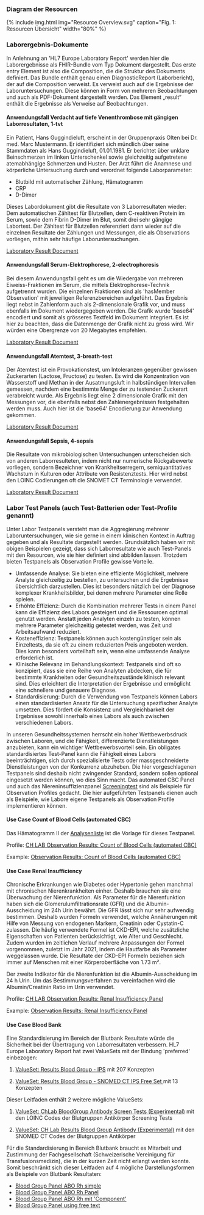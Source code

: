 <!-- markdownlint-disable MD001 MD041 -->

### Diagram der Resourcen

{% include img.html img="Resource Overview.svg" caption="Fig. 1: Resourcen Übersicht" width="80%" %}

### Laborergebnis-Dokumente

In Anlehnung an 'HL7 Europe Laboratory Report' werden hier die Laborergebnisse als FHIR-Bundle vom Typ Dokument dargestellt. Das erste entry Element ist also die Composition, die die Struktur des Dokuments definiert.
Das Bundle enthält genau einen DiagnosticReport (Laborbericht), der auf die Composition verweist. Es verweist auch auf die Ergebnisse der Laboruntersuchungen. Diese können in Form von mehreren Beobachtungen und auch als PDF-Dokument dargestellt werden. Das Element „result“ enthält die Ergebnisse als Verweise auf Beobachtungen. 

#### Anwendungsfall Verdacht auf tiefe Venenthrombose mit gängigen Laborresultaten, 1-tvt

Ein Patient, Hans Guggindieluft, erscheint in der Gruppenpraxis Olten bei Dr. med. Marc Mustermann. Er identifiziert sich mündlich über seine Stammdaten als Hans Guggindieluft, 01.01.1981. Er berichtet über unklare Beinschmerzen im linken Unterschenkel sowie gleichzeitig aufgetretene atemabhängige Schmerzen und Husten. Der Arzt führt die Anamnese und körperliche Untersuchung durch und verordnet folgende Laborparameter:

* Blutbild mit automatischer Zählung, Hämatogramm
* CRP
* D-Dimer
 
Dieses Labordokument gibt die Resultate von 3 Laborresultaten wieder: Dem automatischen Zähltest für Blutzellen, dem C-reaktiven Protein im Serum, sowie dem Fibrin D-Dimer im Blut, somit drei sehr gängige Labortest. Der Zähltest für Blutzellen referenziert dann wieder auf die einzelnen Resultate der Zählungen und Messungen, die als Observations vorliegen, mithin sehr häufige Laboruntersuchungen.

[Laboratory Result Document](Bundle-LabResultReport-1-tvt.html)

#### Anwendungsfall Serum-Elektrophorese, 2-electrophoresis

Bei diesem Anwendungsfall geht es um die Wiedergabe von mehreren Eiweiss-Fraktionen im Serum, die mittels Elektrophorese-Technik aufgetrennt wurden. Die einzelnen Fraktionen sind als 'hasMember Observation' mit jeweiligen Referenzbereichen aufgeführt. Das Ergebnis liegt nebst in Zahlenform auch als 2-dimensionale Grafik vor, und muss ebenfalls im Dokument wiedergegeben werden. Die Grafik wurde 'base64' encodiert und somit als grösseres Textfeld im Dokument integriert. Es ist hier zu beachten, dass die Datenmenge der Grafik nicht zu gross wird. Wir würden eine Obergrenze von 20 Megabytes empfehlen. 

[Laboratory Result Document](Bundle-LabResultReport-2-electrophoresis.html)

#### Anwendungsfall Atemtest, 3-breath-test

Der Atemtest ist ein Provokationstest, um Intoleranzen gegenüber gewissen Zuckerarten (Lactose, Fructose) zu testen. Es wird die Konzentration von Wasserstoff und Methan in der Ausatmungsluft in halbstündigen Intervallen gemessen, nachdem eine bestimmte Menge der zu testenden Zuckerart verabreicht wurde. Als Ergebnis liegt eine 2 dimensionale Grafik mit den Messungen vor, die ebenfalls nebst den Zahlenergebnissen festgehalten werden muss. Auch hier ist die 'base64' Encodierung zur Anwendung gekommen.

[Laboratory Result Document](Bundle-LabResultReport-3-breath-test.html)

#### Anwendungsfall Sepsis, 4-sepsis

Die Resultate von mikrobiologischen Untersuchungen unterscheiden sich von anderen Laborresulteten, indem nicht nur numerische Rückgabewerte vorliegen, sondern Bezeichner von Krankheitserregern, semiquantitatives Wachstum in Kulturen oder Attribute von Resistenztests. Hier wird nebst den LOINC Codierungen oft die SNOMET CT Terminologie verwendet.

[Laboratory Result Document](Bundle-LabResultReport-4-sepsis.html)

### Labor Test Panels (auch Test-Batterien oder Test-Profile genannt)

Unter Labor Testpanels versteht man die Aggregierung mehrerer Laboruntersuchungen, wie sie gerne in einem klinischen Kontext in Auftrag gegeben und als Resultate dargestellt werden. Grundsätzlich haben wir mit obigen Beispielen gezeigt, dass sich Laborresultate wie auch Test-Panels mit den Resourcen, wie sie hier definiert sind abbilden lassen. Trotzdem bieten Testpanels als Observation Profile gewisse Vorteile.

* Umfassende Analyse: Sie bieten eine effiziente Möglichkeit, mehrere Analyte gleichzeitig zu bestellen, zu untersuchen und die Ergebnisse übersichtlich darzustellen. Dies ist besonders nützlich bei der Diagnose komplexer Krankheitsbilder, bei denen mehrere Parameter eine Rolle spielen.
* Erhöhte Effizienz: Durch die Kombination mehrerer Tests in einem Panel kann die Effizienz des Labors gesteigert und die Ressourcen optimal genutzt werden. Anstatt jeden Analyten einzeln zu testen, können mehrere Parameter gleichzeitig getestet werden, was Zeit und Arbeitsaufwand reduziert.
* Kosteneffizienz: Testpanels können auch kostengünstiger sein als Einzeltests, da sie oft zu einem reduzierten Preis angeboten werden. Dies kann besonders vorteilhaft sein, wenn eine umfassende Analyse erforderlich ist.
* Klinische Relevanz im Behandlungskontext: Testpanels sind oft so konzipiert, dass sie eine Reihe von Analyten abdecken, die für bestimmte Krankheiten oder Gesundheitszustände klinisch relevant sind. Dies erleichtert die Interpretation der Ergebnisse und ermöglicht eine schnellere und genauere Diagnose.
* Standardisierung: Durch die Verwendung von Testpanels können Labors einen standardisierten Ansatz für die Untersuchung spezifischer Analyte umsetzen. Dies fördert die Konsistenz und Vergleichbarkeit der Ergebnisse sowohl innerhalb eines Labors als auch zwischen verschiedenen Labors.

In unseren Gesundheitssystemen herrscht ein hoher Wettbewerbsdruck zwischen Laboren, und die Fähigkeit, differenzierte Dienstleistungen anzubieten, kann ein wichtiger Wettbewerbsvorteil sein. Ein obligates standardisiertes Test-Panel kann die Fähigkeit eines Labors beeinträchtigen, sich durch spezialisierte Tests oder massgeschneiderte Dienstleistungen von der Konkurrenz abzuheben. Die hier vorgeschlagenen Testpanels sind deshalb nicht zwingender Standard, sondern sollen optional eingesetzt werden können, wo dies Sinn macht. Das automated CBC Panel und auch das Niereninsuffizienzpanel [Screeningtest](https://www.swissnephrology.ch/wp/wp-content/uploads/2023/01/161121_SGN_Pocketguide_CKD_Web_A4_e_WZ.pdf) sind als Beispiele für Observation Profiles gedacht.
Die hier aufgeführten Testpanels dienen auch als Beispiele, wie Labore eigene Testpanels als Observation Profile implementieren können.

#### Use Case Count of Blood Cells (automated CBC)

Das Hämatogramm II der [Analysenliste](https://www.bag.admin.ch/dam/bag/de/dokumente/kuv-leistungen/leistungen-und-tarife/Analysenliste/Analysenliste%20per%201.%20Januar%202024%20in%20Excel%20Format.xlsx.download.xlsx/Analysenliste%20per%201.%20Januar%202024%20in%20Excel%20Format.xlsx) ist die Vorlage für dieses Testpanel. 

Profile: [CH LAB Observation Results: Count of Blood Cells (automated CBC)](StructureDefinition-ch-lab-observation-cbc-panel.html)

Example: [Observation Results: Count of Blood Cells (automated CBC)](Observation-ExampleObservationCBCPanel.html)

#### Use Case Renal Insufficiency

Chronische Erkrankungen wie Diabetes oder Hypertonie gehen manchmal mit chronischen Nierenkrankheiten einher. Deshalb brauchen sie eine Überwachung der Nierenfunktion. Als Parameter für die Nierenfunktion haben sich die Glomerulumfiltrationsrate (GFR) und die Albumin-Ausscheidung im 24h Urin bewährt. Die GFR lässt sich nur sehr aufwendig bestimmen. Deshalb wurden Formeln verwendet, welche Annäherungen mit Hilfe von Messung von endogenen Markern, Creatinin oder Cystatin-C zulassen. Die häufig verwendete Formel ist CKD-EPI, welche zusätzliche Eigenschaften von Patienten berücksichtigt, wie Alter und Geschlecht. Zudem wurden im zeitlichen Verlauf mehrere Anpassungen der Formel vorgenommen, zuletzt im Jahr 2021, indem die Hautfarbe als Parameter weggelassen wurde. Die Resultate der CKD-EPI Formeln beziehen sich immer auf Menschen mit einer Körperoberfläche von 1.73 m².

Der zweite Indikator für die Nierenfunktion ist die Albumin-Ausscheidung im 24 h Urin. Um das Bestimmungsverfahren zu vereinfachen wird die Albumin/Creatinin Ratio im Urin verwendet.

Profile: [CH LAB Observation Results: Renal Insufficiency Panel](StructureDefinition-ch-lab-observation-renal-insufficiency-panel.html)

Example: [Observation Results: Renal Insufficiency Panel](Observation-ObservationRenalInsufficiencyPanel.html)

#### Use Case Blood Bank

Eine Standardisierung im Bereich der Blutbank Resultate würde die Sicherheit bei der Übertragung von Laborresultaten verbessern. HL7 Europe Laboratory Report hat zwei ValueSets mit der Bindung 'preferred' einbezogen:

1. [ValueSet: Results Blood Group - IPS](http://hl7.org/fhir/uv/ips/ValueSet/results-blood-group-uv-ips) mit 207 Konzepten

2. [ValueSet: Results Blood Group - SNOMED CT IPS Free Set ](http://hl7.org/fhir/uv/ips/ValueSet/results-blood-group-snomed-ct-ips-free-set) mit 13 Konzepten

Dieser Leitfaden enthält 2 weitere mögliche ValueSets:

1. [ValueSet: ChLab BloodGroup Antibody Screen Tests (Experimental)](ValueSet-ch-lab-bloodgroup-antibody-screen.html) mit den LOINC Codes der Blutgruppen Antikörper Screening Tests

2. [ValueSet: CH Lab Results Blood Group Antibody (Experimental)](ValueSet-ch-lab-bloodgroup-antibody-vs.html) mit den SNOMED CT Codes der Blutgruppen Antikörper

Für die Standardisierung in Bereich Blutbank braucht es Mitarbeit und Zustimmung der Fachgesellschaft (Schweizerische Vereinigung für Transfusionsmedizin), die in der kurzen Zeit nicht erlangt werden konnte. Somit beschränkt sich dieser Leitfaden auf 4 mögliche Darstellungsformen als Beispiele von Blutbank Resultaten: 

* [Blood Group Panel ABO Rh simple](Observation-BloodGroupSimple.html)
* [Blood Group Panel ABO Rh Panel](Observation-BloodGroupPanel.html)
* [Blood Group Panel ABO Rh mit 'Component'](Observation-BloodGroupComponent.html)
* [Blood Group Panel using free text](Observation-BloodGroupFreeText.html)
